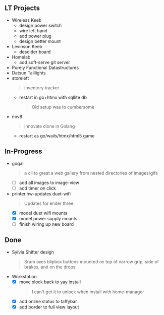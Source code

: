 ## LT Projects

- Wireless Keeb
  - design power switch
  - wire left hand
  - add power plug
  - design better mount
- Levinson Keeb
  - desolder board
- Homelab
  - add soft-serve git server
- Purely Functional Datastructures
- Datsun Taillights
- storeleft
  > inventory tracker
  - restart in go+htmx with sqllite db
    > Old setup was to cumbersome
- nov8
  > innovate clone in Golang
  - restart as go/wails/htmx/html5 game

## In-Progress

- gogal
  > a cli to great a web gallery from nested directories of images/gifs
  - [ ] add all images to image-view
  - [ ] add timer on click
- printer.hw-updates.duet-wifi
  > Updates for ender three
  - [x] model duet wifi mounts
  - [x] model power supply mounts
  - [ ] finish wiring up new board

## Done

- Sylvia Shifter design
  > Sram axes blipbox buttons mounted on top of narrow grip, side of brakes, and
  > on the drops
- Workstation
  - [x] move xlock back to yay install
    > I can't get it to unlock when install with home-manager
  - [x] add online status to taffybar
  - [x] add border to full view layout
